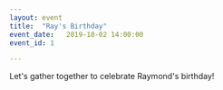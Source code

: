 ```yaml
---
layout: event
title:  "Ray's Birthday"
event_date:   2019-10-02 14:00:00
event_id: 1

---
```


Let's gather together to celebrate Raymond's birthday!
